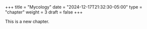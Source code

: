 +++
title = "Mycology"
date = "2024-12-17T21:32:30-05:00"
type = "chapter"
weight = 3
draft = false
+++

This is a new chapter.